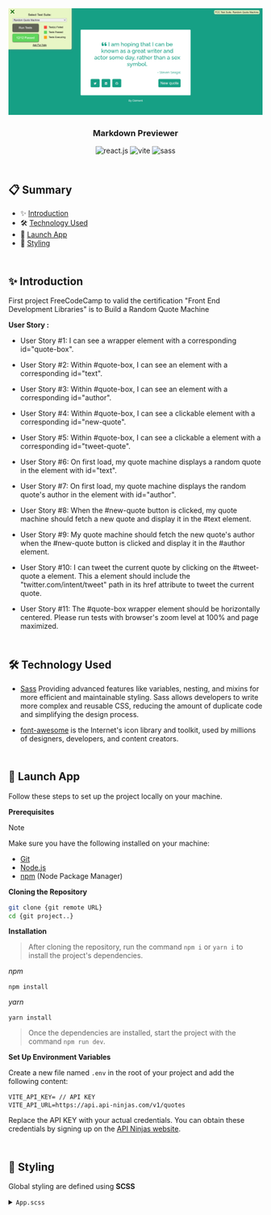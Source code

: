 <div align="center" class="container">
<picture>
  <a href="https://fcc-random-quotes-cm.netlify.app/"><img alt="Validation-bundle-fcc" src="./public/validation_bundle-fcc.png"></a>
</picture>
<h3  align="center">Markdown Previewer</h3>
    <img src="https://img.shields.io/badge/-React_JS-black?style=for-the-badge&logoColor=white&logo=react&color=61DAFB"  alt="react.js" />
    <img src="https://img.shields.io/badge/-Vite-black?style=for-the-badge&logoColor=white&logo=vite&color=646CFF"  alt="vite" />
    <img src="https://img.shields.io/badge/Sass-CC6699?style=flat-square&logo=Sass&logoColor=white" height="28px" alt="sass" />
  </div>
</div>

## <br /> 📋 <a name="table">Summary</a>

- ✨ [Introduction](#introduction)
- 🛠 [Technology Used](#tech-stack)
- 🚀 [Launch App](#launch-app)
- 🎨 [Styling](#style)

## <br /> <a name="introduction">✨ Introduction</a>

First project FreeCodeCamp to valid the certification "Front End Development Libraries" is to Build a Random Quote Machine

**User Story :**

- User Story #1: I can see a wrapper element with a corresponding id="quote-box".

- User Story #2: Within #quote-box, I can see an element with a corresponding id="text".

- User Story #3: Within #quote-box, I can see an element with a corresponding id="author".

- User Story #4: Within #quote-box, I can see a clickable element with a corresponding id="new-quote".

- User Story #5: Within #quote-box, I can see a clickable a element with a corresponding id="tweet-quote".

- User Story #6: On first load, my quote machine displays a random quote in the element with id="text".

- User Story #7: On first load, my quote machine displays the random quote's author in the element with id="author".

- User Story #8: When the #new-quote button is clicked, my quote machine should fetch a new quote and display it in the #text element.

- User Story #9: My quote machine should fetch the new quote's author when the #new-quote button is clicked and display it in the #author element.

- User Story #10: I can tweet the current quote by clicking on the #tweet-quote a element. This a element should include the "twitter.com/intent/tweet" path in its href attribute to tweet the current quote.

- User Story #11: The #quote-box wrapper element should be horizontally centered. Please run tests with browser's zoom level at 100% and page maximized.

## <br /> <a name="tech-stack">🛠 Technology Used</a>

- [Sass](https://sass-lang.com/install/)
Providing advanced features like variables, nesting, and mixins for more efficient and maintainable styling. Sass allows developers to write more complex and reusable CSS, reducing the amount of duplicate code and simplifying the design process.

- [font-awesome](https://fontawesome.com/)
is the Internet's icon library and toolkit, used by millions of designers, developers, and content creators.

## <br /> <a name="launch-app">🚀 Launch App</a>

Follow these steps to set up the project locally on your machine.

**Prerequisites**

>[!NOTE]
> Make sure you have the following installed on your machine:

- [Git](https://git-scm.com/)
- [Node.js](https://nodejs.org/en)
- [npm](https://www.npmjs.com/) (Node Package Manager)

**Cloning the Repository**

```bash
git clone {git remote URL}
cd {git project..}
```

**Installation**

> After cloning the repository, run the command `npm i` or `yarn i` to install the project's dependencies.

_npm_

```
npm install 
```

_yarn_

```
yarn install
```

> Once the dependencies are installed, start the project with the command `npm run dev`.

**Set Up Environment Variables**

Create a new file named `.env` in the root of your project and add the following content:

```env
VITE_API_KEY= // API KEY
VITE_API_URL=https://api.api-ninjas.com/v1/quotes
```

Replace the API KEY with your actual credentials.
You can obtain these credentials by signing up on the [API Ninjas website](https://api-ninjas.com/).

## <br /> <a name="style">🎨 Styling</a>

Global styling are defined using **SCSS**

<details>
<summary><code>App.scss</code></summary>

```css
/* App.scss */
@import url('https://fonts.googleapis.com/css?family=Raleway:400,500');
*,
::before,
::after {
  padding: 0;
  margin: 0;
  box-sizing: border-box;
}

@mixin paragraph($font-weight, $font-size) {
  font-weight: $font-weight;
  font-size: $font-size;
}

@mixin flex($justify-content, $flex-direction) {
  display: flex;
  justify-content: $justify-content;
  align-items: center;
  flex-direction: $flex-direction;
}

body {
  font-family: "Raleway", sans-serif;
}
a {
  text-decoration: none;
  color: whitesmoke;
  cursor: pointer;
  @include paragraph(500, 13px);
}

main {
  @include flex(center, column);
  margin-top: 5rem;
  padding: 2rem;
}

.quote-box {
  @include flex(center, column);
  background-color: white;
  padding: 40px 50px;
  border-radius: 3px;
  max-width: 550px;
  text-align: center;

  .text {
    @include paragraph(500, 28px);
    margin: 1rem 0 1rem 1rem;

    #span-quote {
      margin-right: 0.5rem;
    }
  }

  .author {
    @include paragraph(400, 16px);
    display: flex;
    justify-content: flex-end;
    width: 100%;
  }

  .button-box {
    @include flex(space-between, row);
    width: 100%;
    margin-top: 1.5rem;
    button {
      color: whitesmoke;
      padding: 10px;
      border-radius: 5px;
      border: none;
      cursor: pointer;
      @include paragraph(400, 19px);
    }
  }
  #reseau {
    display: flex;
    gap: 10px;
    button {
      padding: 10px 1rem;
    }
  }
}

.link {
  margin-top: 1rem;
}

```
</details>


